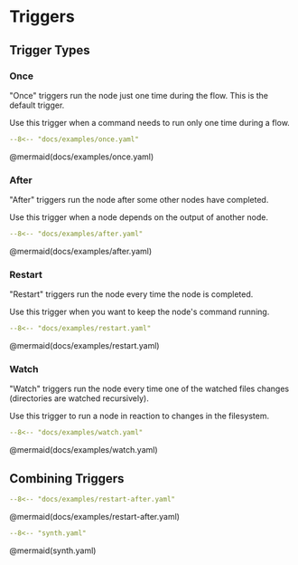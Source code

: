 # Triggers

## Trigger Types

### Once

"Once" triggers run the node just one time during the flow.
This is the default trigger.

Use this trigger when a command needs to run only one time during a flow.

```yaml
--8<-- "docs/examples/once.yaml"
```

@mermaid(docs/examples/once.yaml)

### After

"After" triggers run the node after some other nodes have completed.

Use this trigger when a node depends on the output of another node.

```yaml
--8<-- "docs/examples/after.yaml"
```

@mermaid(docs/examples/after.yaml)

### Restart

"Restart" triggers run the node every time the node is completed.

Use this trigger when you want to keep the node's command running.

```yaml
--8<-- "docs/examples/restart.yaml"
```

@mermaid(docs/examples/restart.yaml)

### Watch

"Watch" triggers run the node every time one of the watched files changes
(directories are watched recursively).

Use this trigger to run a node in reaction to changes in the filesystem.

```yaml
--8<-- "docs/examples/watch.yaml"
```

@mermaid(docs/examples/watch.yaml)

## Combining Triggers

```yaml
--8<-- "docs/examples/restart-after.yaml"
```

@mermaid(docs/examples/restart-after.yaml)

```yaml
--8<-- "synth.yaml"
```

@mermaid(synth.yaml)
